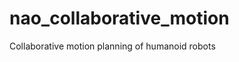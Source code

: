 nao_collaborative_motion
========================

Collaborative motion planning of humanoid robots

